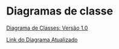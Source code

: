 # Diagramas de classe
[Diagrama de Classes: Versão 1.0](diagrama1.0.png)

[Link do Diagrama Atualizado](https://lucid.app/lucidchart/4be5f91c-0f3a-4cf1-9fad-c59dbec39d87/edit?viewport_loc=101%2C285%2C2219%2C1100%2C0_0&invitationId=inv_cdce1c37-3862-4878-b8a5-0c66c5244ff4)
